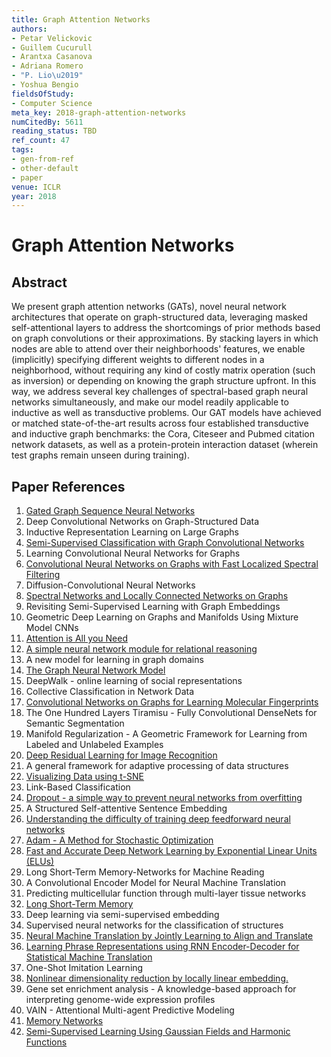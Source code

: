 ```yaml
---
title: Graph Attention Networks
authors:
- Petar Velickovic
- Guillem Cucurull
- Arantxa Casanova
- Adriana Romero
- "P. Lio\u2019"
- Yoshua Bengio
fieldsOfStudy:
- Computer Science
meta_key: 2018-graph-attention-networks
numCitedBy: 5611
reading_status: TBD
ref_count: 47
tags:
- gen-from-ref
- other-default
- paper
venue: ICLR
year: 2018
---
```


# Graph Attention Networks

## Abstract

We present graph attention networks (GATs), novel neural network architectures that operate on graph-structured data, leveraging masked self-attentional layers to address the shortcomings of prior methods based on graph convolutions or their approximations. By stacking layers in which nodes are able to attend over their neighborhoods' features, we enable (implicitly) specifying different weights to different nodes in a neighborhood, without requiring any kind of costly matrix operation (such as inversion) or depending on knowing the graph structure upfront. In this way, we address several key challenges of spectral-based graph neural networks simultaneously, and make our model readily applicable to inductive as well as transductive problems. Our GAT models have achieved or matched state-of-the-art results across four established transductive and inductive graph benchmarks: the Cora, Citeseer and Pubmed citation network datasets, as well as a protein-protein interaction dataset (wherein test graphs remain unseen during training).

## Paper References

1. [Gated Graph Sequence Neural Networks](2016-gated-graph-sequence-neural-networks)
2. Deep Convolutional Networks on Graph-Structured Data
3. Inductive Representation Learning on Large Graphs
4. [Semi-Supervised Classification with Graph Convolutional Networks](2017-semi-supervised-classification-with-graph-convolutional-networks)
5. Learning Convolutional Neural Networks for Graphs
6. [Convolutional Neural Networks on Graphs with Fast Localized Spectral Filtering](2016-convolutional-neural-networks-on-graphs-with-fast-localized-spectral-filtering)
7. Diffusion-Convolutional Neural Networks
8. [Spectral Networks and Locally Connected Networks on Graphs](2014-spectral-networks-and-locally-connected-networks-on-graphs)
9. Revisiting Semi-Supervised Learning with Graph Embeddings
10. Geometric Deep Learning on Graphs and Manifolds Using Mixture Model CNNs
11. [Attention is All you Need](2017-transformer.md)
12. [A simple neural network module for relational reasoning](2017-a-simple-neural-network-module-for-relational-reasoning)
13. A new model for learning in graph domains
14. [The Graph Neural Network Model](2009-the-graph-neural-network-model)
15. DeepWalk - online learning of social representations
16. Collective Classification in Network Data
17. [Convolutional Networks on Graphs for Learning Molecular Fingerprints](2015-convolutional-networks-on-graphs-for-learning-molecular-fingerprints)
18. The One Hundred Layers Tiramisu - Fully Convolutional DenseNets for Semantic Segmentation
19. Manifold Regularization - A Geometric Framework for Learning from Labeled and Unlabeled Examples
20. [Deep Residual Learning for Image Recognition](2015-resnet.md)
21. A general framework for adaptive processing of data structures
22. [Visualizing Data using t-SNE](2008-visualizing-data-using-t-sne)
23. Link-Based Classification
24. [Dropout - a simple way to prevent neural networks from overfitting](2014-dropout-a-simple-way-to-prevent-neural-networks-from-overfitting)
25. A Structured Self-attentive Sentence Embedding
26. [Understanding the difficulty of training deep feedforward neural networks](2010-understanding-the-difficulty-of-training-deep-feedforward-neural-networks)
27. [Adam - A Method for Stochastic Optimization](2015-adam-a-method-for-stochastic-optimization)
28. [Fast and Accurate Deep Network Learning by Exponential Linear Units (ELUs)](2016-fast-and-accurate-deep-network-learning-by-exponential-linear-units-elus)
29. Long Short-Term Memory-Networks for Machine Reading
30. A Convolutional Encoder Model for Neural Machine Translation
31. Predicting multicellular function through multi-layer tissue networks
32. [Long Short-Term Memory](1997-long-short-term-memory)
33. Deep learning via semi-supervised embedding
34. Supervised neural networks for the classification of structures
35. [Neural Machine Translation by Jointly Learning to Align and Translate](2015-neural-machine-translation-by-jointly-learning-to-align-and-translate)
36. [Learning Phrase Representations using RNN Encoder-Decoder for Statistical Machine Translation](2014-learning-phrase-representations-using-rnn-encoder-decoder-for-statistical-machine-translation)
37. One-Shot Imitation Learning
38. [Nonlinear dimensionality reduction by locally linear embedding.](2000-nonlinear-dimensionality-reduction-by-locally-linear-embedding)
39. Gene set enrichment analysis - A knowledge-based approach for interpreting genome-wide expression profiles
40. VAIN - Attentional Multi-agent Predictive Modeling
41. [Memory Networks](2015-memory-networks)
42. [Semi-Supervised Learning Using Gaussian Fields and Harmonic Functions](2003-semi-supervised-learning-using-gaussian-fields-and-harmonic-functions)
